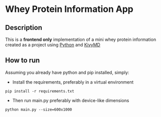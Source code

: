 # **Whey Protein Information App**

Description
-------------
This is a **frontend only** implementation of a mini whey protein information created as a project using [Python](https://www.google.com/url?sa=t&rct=j&q=&esrc=s&source=web&cd=&cad=rja&uact=8&ved=2ahUKEwjht53auM32AhWwQEEAHflhBMQQFnoECAgQAQ&url=https%3A%2F%2Fwww.python.org%2F&usg=AOvVaw0QREvGsjwHKp2GtoYvs1JH) and [KivyMD]([https://kivy.org/](https://kivymd.readthedocs.io/en/1.1.1/))

How to run
-----------
Assuming you already have python and pip installed, simply: 

* Install the requirements, preferably in a virtual environment
```
pip install -r requirements.txt
```
* Then run main.py preferably with device-like dimensions
```
python main.py --size=600x1000
```
